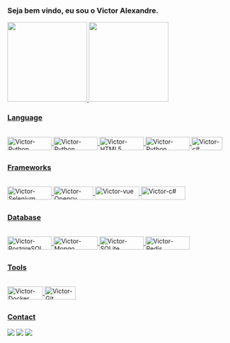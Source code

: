 ### Seja bem vindo, eu sou o Victor Alexandre.

 <div>
  <a href="https://github.com/VictorAlexandre1986">
  <img height="180em" src="https://github-readme-stats.vercel.app/api?username=VictorAlexandre1986&show_icons=true&theme=dark&include_all_commits=true&count_private=true"/>
  <img height="180em" src="https://github-readme-stats.vercel.app/api/top-langs/?username=VictorAlexandre1986&layout=compact&langs_count=16&theme=dark"/>
</div>
  
 
 ### Language
 
<div style="display: inline_block"><br>
  <img align="center" alt="Victor-Python" height="30" width="100" src="https://img.shields.io/badge/Python-14354C?style=for-the-badge&logo=python&logoColor=white">
 <img align="center" alt="Victor-Python" height="30" width="100" src="https://img.shields.io/badge/JavaScript-323330?style=for-the-badge&logo=javascript&logoColor=F7DF1E">
 <img align="center" alt="Victor-HTML5" height="30" width="100" src="https://img.shields.io/badge/HTML5-E34F26?style=for-the-badge&logo=html5&logoColor=white">
 <img align="center" alt="Victor-Python" height="30" width="100" src="https://img.shields.io/badge/CSS3-1572B6?style=for-the-badge&logo=css3&logoColor=white">
 <img align="center" alt="Victor-c#" height="30" width="70" src="https://img.shields.io/badge/C%23-239120?style=for-the-badge&logo=c-sharp&logoColor=white">
</div>
  
  ##
 
 ### Frameworks
 <div style="display: inline_block"><br>
     <img align="center" alt="Victor-Selenium" height="30" width="100" src="https://img.shields.io/badge/Selenium-43B02A?style=for-the-badge&logo=Selenium&logoColor=white">
     <img align="center" alt="Victor-Opencv" height="30" width="90" src="https://img.shields.io/badge/OpenCV-27338e?style=for-the-badge&logo=OpenCV&logoColor=white">
     <img align="center" alt="Victor-vue" height="30" width="100" src="https://img.shields.io/badge/Vue.js-35495E?style=for-the-badge&logo=vuedotjs&logoColor=4FC08D">
     <img align="center" alt="Victor-c#" height="30" width="100" src="https://img.shields.io/badge/Node.js-339933?style=for-the-badge&logo=nodedotjs&logoColor=white">
     
 </div>
 
 ##
 
  ### Database
 <div style="display: inline_block"><br>
     <img align="center" alt="Victor-PostgreSQL" height="30" width="100" src="https://img.shields.io/badge/PostgreSQL-316192?style=for-the-badge&logo=postgresql&logoColor=white">
  <img align="center" alt="Victor-Mongo" height="30" width="100" src="https://img.shields.io/badge/MongoDB-4EA94B?style=for-the-badge&logo=mongodb&logoColor=white">
  <img align="center" alt="Victor-SQLite" height="30" width="100" src="https://img.shields.io/badge/Neo4j-018bff?style=for-the-badge&logo=neo4j&logoColor=white">
  <img align="center" alt="Victor-Redis" height="30" width="100" src="https://img.shields.io/badge/redis-%23DD0031.svg?&style=for-the-badge&logo=redis&logoColor=white">
 </div>
 
 ##
 
   ### Tools
 <div style="display: inline_block"><br>
     <img align="center" alt="Victor-Docker" height="30" width="80" src="https://img.shields.io/badge/Docker-2CA5E0?style=for-the-badge&logo=docker&logoColor=white">
     <img align="center" alt="Victor-Git" height="30" width="70" src="https://img.shields.io/badge/Git-F05032?style=for-the-badge&logo=git&logoColor=white">

 </div>
 
 ##
 
 ### Contact
  <div> 
  <a href="https://victoralexandre29051986.medium.com/atalhos-úteis-para-vs-code-6530769eac5d" target="_blank"><img src="https://img.shields.io/badge/Medium-12100E?style=for-the-badge&logo=medium&logoColor=white"></a>
  <a href = "mailto:victoralexandre29051986@gmail.com"><img src="https://img.shields.io/badge/-Gmail-%23333?style=for-the-badge&logo=gmail&logoColor=white" target="_blank"></a>
  <a href="https://www.linkedin.com/in/victor-alexandre-017024202/" target="_blank"><img src="https://img.shields.io/badge/-LinkedIn-%230077B5?style=for-the-badge&logo=linkedin&logoColor=white" target="_blank"></a> 
 
 


